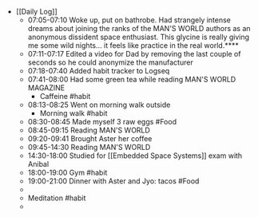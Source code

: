 - [[Daily Log]]
	- 07:05-07:10 Woke up, put on bathrobe. Had strangely intense dreams about joining the ranks of the MAN'S WORLD authors as an anonymous dissident space enthusiast. This glycine is really giving me some wild nights... it feels like practice in the real world.****
	- 07:11-07:17 Edited a video for Dad by removing the last couple of seconds so he could anonymize the manufacturer
	- 07:18-07:40 Added habit tracker to Logseq
	- 07:41-08:00 Had some green tea while reading MAN'S WORLD MAGAZINE
		- Caffeine #habit
	- 08:13-08:25 Went on morning walk outside
		- Morning walk #habit
	- 08:30-08:45 Made myself 3 raw eggs #Food
	- 08:45-09:15 Reading MAN'S WORLD
	- 09:20-09:41 Brought Aster her coffee
	- 09:45-14:30 Reading MAN'S WORLD
	- 14:30-18:00 Studied for [[Embedded Space Systems]] exam with Anibal
	- 18:00-19:00 Gym #habit
	- 19:00-21:00 Dinner with Aster and Jyo: tacos #Food
	-
	- Meditation #habit
	-